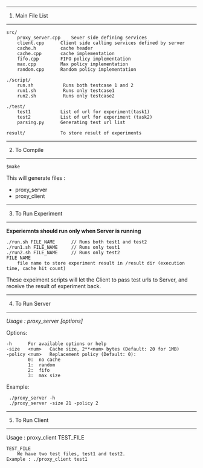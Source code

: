 --------------------
1. Main File List
--------------------

	src/
		proxy_server.cpp	Sever side defining services
		client.cpp		Client side calling services defined by server
		cache.h			cache header
		cache.cpp		cache implementation
		fifo.cpp		FIFO policy implementation
		max.cpp			Max policy implementation
		random.cpp		Random policy implementation

	./script/
		run.sh			 Runs both testcase 1 and 2
		run1.sh 		 Runs only testcase1
		run2.sh 		 Runs only testcase2

	./test/
		test1			List of url for experiment(task1)
		test2			List of url for experiment (task2)
		parsing.py		Generating test url list

	result/				To store result of experiments


--------------------
2. To Compile
--------------------

	$make

This will generate files :
- proxy_server
- proxy_client

--------------------
3. To Run Experiment
--------------------

**Experiemnts should run only when Server is running**

	./run.sh FILE_NAME		// Runs both test1 and test2
	./run1.sh FILE_NAME		// Runs only test1
	./run2.sh FILE_NAME		// Runs only test2
	FILE NAME
		file name to store experiment result in /result dir (execution time, cache hit count)

These expeiment scripts will let the Client to pass test urls to Server, and receive the result of experiment back.



--------------------
4. To Run Server
--------------------

*Usage : proxy_server [options]*

Options:

	-h		For available options or help
	-size 	<num> 	Cache size, 2**<num> bytes (Default: 20 for 1MB)
	-policy <num> 	Replacement policy (Default: 0):
			0: 	no cache
			1: 	random
			2: 	fifo
			3: 	max size

Example:

	 ./proxy_server -h
	 ./proxy_server -size 21 -policy 2


--------------------
5. To Run Client
--------------------

Usage : proxy_client TEST_FILE

	TEST_FILE
		We have two test files, test1 and test2.
	Example : ./proxy_client test1

















